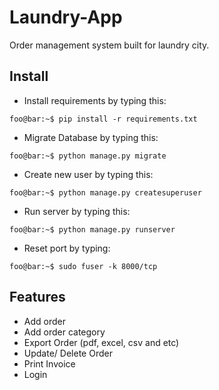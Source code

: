 # Laundry-App
Order management system built for laundry city.

## Install

- Install requirements by typing this:
```
foo@bar:~$ pip install -r requirements.txt
```
- Migrate Database by typing this:
```
foo@bar:~$ python manage.py migrate
```
- Create new user by typing this:
```
foo@bar:~$ python manage.py createsuperuser
```
- Run server by typing this:
```
foo@bar:~$ python manage.py runserver
```
- Reset port by typing:
```
foo@bar:~$ sudo fuser -k 8000/tcp
```
## Features
- Add order
- Add order category
- Export Order (pdf, excel, csv and etc)
- Update/ Delete Order
- Print Invoice
- Login


